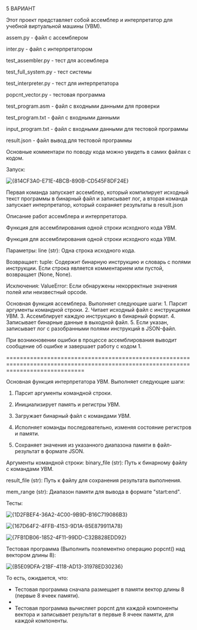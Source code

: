5 ВАРИАНТ

Этот проект представляет собой ассемблер и интерпретатор для учебной виртуальной машины (УВМ).

assem.py - файл с ассемблером

inter.py - файл с интерпретатором

test_assembler.py - тест для ассемблера

test_full_system.py - тест системы

test_interpreter.py - тест для интерпретатора

popcnt_vector.py - тестовая программа

test_program.asm - файл с входными данными для проверки

test_program.txt - файл с входными данными

input_program.txt  - файл с входными данными для тестовой программы

result.json - файл вывод для тестовой программы

Основные комментари по поводу кода можно увидеть в самих файлах с кодом.

Запуск:

![{814CF3A0-E71E-4BCB-890B-CD545F8DF24E}](https://github.com/user-attachments/assets/b3508408-f14d-466a-be63-31012b303aa3)

Первая команда запускает ассемблер, который компилирует исходный текст программы в бинарный файл и записывает лог, а вторая команда запускает интерпретатор, который сохраняет результаты в result.json

Описание работ ассемблера и интерпретатора.

Функция для ассемблирования одной строки исходного кода УВМ.

Функция для ассемблирования одной строки исходного кода УВМ.

Параметры: line (str): Одна строка исходного кода.

Возвращает: tuple: Содержит бинарную инструкцию и словарь с полями инструкции. Если строка является комментарием или пустой, возвращает (None, None).

Исключения: ValueError: Если обнаружены некорректные значения полей или неизвестный opcode.

Основная функция ассемблера. Выполняет следующие шаги:
        1. Парсит аргументы командной строки.
        2. Читает исходный файл с инструкциями УВМ.
        3. Ассемблирует каждую инструкцию в бинарный формат.
        4. Записывает бинарные данные в выходной файл.
        5. Если указан, записывает лог с разобранными полями инструкций в JSON-файл.
        
При возникновении ошибки в процессе ассемблирования выводит сообщение об ошибке и завершает работу с кодом 1.

===================================================================================================================================

Основная функция интерпретатора УВМ. Выполняет следующие шаги:
  1. Парсит аргументы командной строки.
        
  2. Инициализирует память и регистры УВМ.
        
  3. Загружает бинарный файл с командами УВМ.
        
  4. Исполняет команды последовательно, изменяя состояние регистров и памяти.
        
  5. Сохраняет значения из указанного диапазона памяти в файл-результат в формате JSON.

Аргументы командной строки:
  binary_file (str): Путь к бинарному файлу с командами УВМ.
        
  result_file (str): Путь к файлу для сохранения результата выполнения.
        
  mem_range (str): Диапазон памяти для вывода в формате "start:end".

Тесты:

![{1D2FBEF4-36A2-4C00-9B9D-B16C719086B3}](https://github.com/user-attachments/assets/12d74972-8857-4379-8677-4f1385ec3aa8)

![{167D64F2-4FFB-4153-9D1A-85E879911A78}](https://github.com/user-attachments/assets/39fe6a62-a829-4a8c-87a9-0c8674d41759)

![{7FB1DB06-1852-4F11-99DD-C32B828EDD92}](https://github.com/user-attachments/assets/80c63617-e517-4eac-8ae7-096beb2533fd)

Тестовая программа (Выполнить поэлементно операцию popcnt() над вектором длины 8):

![{B5E09DFA-21BF-4118-AD13-31978ED30236}](https://github.com/user-attachments/assets/ea2ebbb7-995f-48a5-9ea0-35e850217283)

То есть, ожидается, что:

- Тестовая программа сначала размещает в памяти вектор длины 8 (первые 8 ячеек памяти).
- 
- Тестовая программа вычисляет popcnt для каждой компоненты вектора и записывает результат в первые 8 ячеек памяти, для каждой компоненты.

